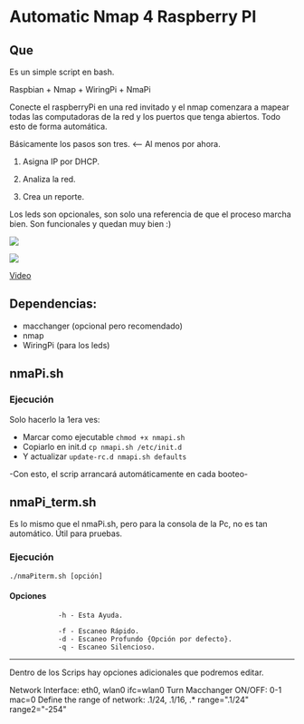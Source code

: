 Automatic Nmap 4 Raspberry PI
==================================

## Que

Es un simple script en bash.

Raspbian + Nmap + WiringPi + NmaPi

Conecte el raspberryPi en una red invitado y el nmap comenzara a mapear todas las computadoras de la red y los puertos que tenga abiertos. Todo esto de forma automática.

Básicamente los pasos son tres. <-- Al menos por ahora.

1) Asigna IP por DHCP.

2) Analiza la red.

3) Crea un reporte.


Los leds son opcionales, son solo una referencia de que el proceso marcha bien. Son funcionales y quedan muy bien :)


![](https://lh4.googleusercontent.com/-B8MZPznmNho/UjZvH-zC7fI/AAAAAAAASes/YsjE--DjGP0/s320/Rasp.png)

![](https://lh3.googleusercontent.com/-97XGzZwooRI/UjZw-tSWm9I/AAAAAAAASe4/pySenC_jztQ/s320/Led.png)

 [Video](http://www.youtube.com/watch?v=iubOgQMG2_o)
 

## Dependencias:

* macchanger (opcional pero recomendado)
* nmap
* WiringPi (para los leds)


## nmaPi.sh


### Ejecución

Solo hacerlo la 1era ves:

* Marcar como ejecutable `chmod +x nmapi.sh`
* Copiarlo en init.d `cp nmapi.sh /etc/init.d`
* Y actualizar `update-rc.d nmapi.sh defaults`

-Con esto, el scrip arrancará automáticamente en cada booteo-


## nmaPi_term.sh

Es lo mismo que el nmaPi.sh, pero para la consola de la Pc, no es tan automático. Útil para pruebas.


### Ejecución

`./nmaPiterm.sh [opción]`

#### Opciones
                -h - Esta Ayuda.

                -f - Escaneo Rápido.
                -d - Escaneo Profundo {Opción por defecto}.
                -q - Escaneo Silencioso.

---------

Dentro de los Scrips hay opciones adicionales que podremos editar.

Network Interface: eth0, wlan0
ifc=wlan0
Turn Macchanger ON/OFF: 0-1
mac=0
Define the range of network: .1/24, .1/16, .*
range=".1/24"
range2="-254"

